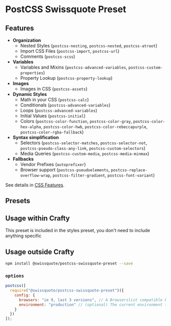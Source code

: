 # PostCSS Swissquote Preset

## Features

* **Organization**
  * Nested Styles (`postcss-nesting`, `postcss-nested`, `postcss-atroot`)
  * Import CSS Files (`postcss-import`, `postcss-url`)
  * Comments (`postcss-scss`)
* **Variables**
  * Variables and Mixins (`postcss-advanced-variables`, `postcss-custom-properties`)
  * Property Lookup (`postcss-property-lookup`)
* **Images**
  * Images in CSS (`postcss-assets`)
* **Dynamic Styles**
  * Math in your CSS (`postcss-calc`)
  * Conditionals (`postcss-advanced-variables`)
  * Loops (`postcss-advanced-variables`)
  * Initial Values (`postcss-initial`)
  * Colors (`postcss-color-function`, `postcss-color-gray`,
    `postcss-color-hex-alpha`, `postcss-color-hwb`,
    `postcss-color-rebeccapurple`, `postcss-color-rgba-fallback`)
* **Syntax simplification**
  * Selectors (`postcss-selector-matches`, `postcss-selector-not`,
    `postcss-pseudo-class-any-link`, `postcss-custom-selectors`)
  * Media Queries (`postcss-custom-media`, `postcss-media-minmax`)
* **Fallbacks**
  * Vendor Prefixes (`autoprefixer`)
  * Browser support (`postcss-pseudoelements`, `postcss-replace-overflow-wrap`,
    `postcss-filter-gradient`, `postcss-font-variant`)

See details in [CSS Features](05_crafty-preset-postcss/CSS_Features.md).

## Presets

## Usage within Crafty

This preset is included in the styles preset, you don't need to include anything
specific

## Usage outside Crafty

```bash
npm install @swissquote/postcss-swissquote-preset --save
```

### `options`

```javascript
postcss([
  require("@swissquote/postcss-swissquote-preset")({
    config: {
      browsers: "ie 9, last 3 versions", // A Browserslist compatible browsers list
      environment: "production" // (optional) The current environment to compile to, will also use the `NODE_ENV` variable, or will fallback to "production"
    }
  })
]);
```
